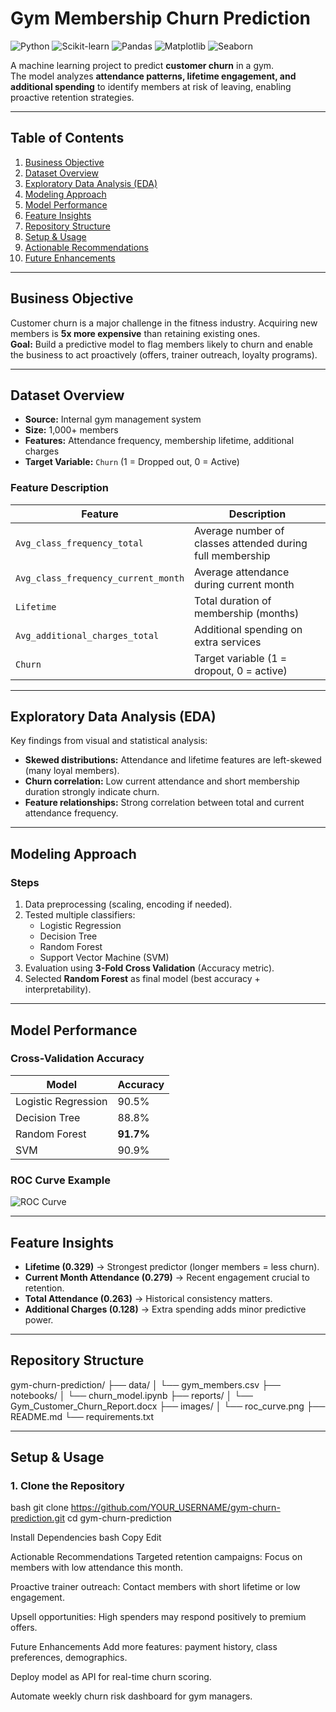 # Gym Membership Churn Prediction

![Python](https://img.shields.io/badge/Python-3.10-blue.svg) 
![Scikit-learn](https://img.shields.io/badge/Scikit--Learn-1.5-orange.svg) 
![Pandas](https://img.shields.io/badge/Pandas-2.2-yellow.svg) 
![Matplotlib](https://img.shields.io/badge/Matplotlib-3.8-green.svg) 
![Seaborn](https://img.shields.io/badge/Seaborn-0.13-cyan.svg) 

A machine learning project to predict **customer churn** in a gym.  
The model analyzes **attendance patterns, lifetime engagement, and additional spending** to identify members at risk of leaving, enabling proactive retention strategies.

---

## **Table of Contents**
1. [Business Objective](#business-objective)
2. [Dataset Overview](#dataset-overview)
3. [Exploratory Data Analysis (EDA)](#exploratory-data-analysis-eda)
4. [Modeling Approach](#modeling-approach)
5. [Model Performance](#model-performance)
6. [Feature Insights](#feature-insights)
7. [Repository Structure](#repository-structure)
8. [Setup & Usage](#setup--usage)
9. [Actionable Recommendations](#actionable-recommendations)
10. [Future Enhancements](#future-enhancements)

---

## **Business Objective**

Customer churn is a major challenge in the fitness industry. Acquiring new members is **5x more expensive** than retaining existing ones.  
**Goal:** Build a predictive model to flag members likely to churn and enable the business to act proactively (offers, trainer outreach, loyalty programs).

---

## **Dataset Overview**

- **Source:** Internal gym management system  
- **Size:** 1,000+ members  
- **Features:** Attendance frequency, membership lifetime, additional charges  
- **Target Variable:** `Churn` (1 = Dropped out, 0 = Active)

### **Feature Description**

| Feature | Description |
|---------|-------------|
| `Avg_class_frequency_total` | Average number of classes attended during full membership |
| `Avg_class_frequency_current_month` | Average attendance during current month |
| `Lifetime` | Total duration of membership (months) |
| `Avg_additional_charges_total` | Additional spending on extra services |
| `Churn` | Target variable (1 = dropout, 0 = active) |

---

## **Exploratory Data Analysis (EDA)**

Key findings from visual and statistical analysis:

- **Skewed distributions:** Attendance and lifetime features are left-skewed (many loyal members).  
- **Churn correlation:** Low current attendance and short membership duration strongly indicate churn.  
- **Feature relationships:** Strong correlation between total and current attendance frequency.

---

## **Modeling Approach**

### **Steps**
1. Data preprocessing (scaling, encoding if needed).
2. Tested multiple classifiers:
   - Logistic Regression
   - Decision Tree
   - Random Forest
   - Support Vector Machine (SVM)
3. Evaluation using **3-Fold Cross Validation** (Accuracy metric).
4. Selected **Random Forest** as final model (best accuracy + interpretability).

---

## **Model Performance**

### **Cross-Validation Accuracy**

| Model               | Accuracy |
|---------------------|----------|
| Logistic Regression | 90.5%    |
| Decision Tree       | 88.8%    |
| Random Forest       | **91.7%**|
| SVM                 | 90.9%    |

### **ROC Curve Example**
![ROC Curve](images/roc_curve.png)

---

## **Feature Insights**

- **Lifetime (0.329)** → Strongest predictor (longer members = less churn).  
- **Current Month Attendance (0.279)** → Recent engagement crucial to retention.  
- **Total Attendance (0.263)** → Historical consistency matters.  
- **Additional Charges (0.128)** → Extra spending adds minor predictive power.

---

## **Repository Structure**

gym-churn-prediction/
├── data/
│ └── gym_members.csv
├── notebooks/
│ └── churn_model.ipynb
├── reports/
│ └── Gym_Customer_Churn_Report.docx
├── images/
│ └── roc_curve.png
├── README.md
└── requirements.txt


---

## **Setup & Usage**

### **1. Clone the Repository**
bash
git clone https://github.com/YOUR_USERNAME/gym-churn-prediction.git
cd gym-churn-prediction


 Install Dependencies
bash
Copy
Edit


Actionable Recommendations
Targeted retention campaigns: Focus on members with low attendance this month.

Proactive trainer outreach: Contact members with short lifetime or low engagement.

Upsell opportunities: High spenders may respond positively to premium offers.

Future Enhancements
Add more features: payment history, class preferences, demographics.

Deploy model as API for real-time churn scoring.

Automate weekly churn risk dashboard for gym managers.

